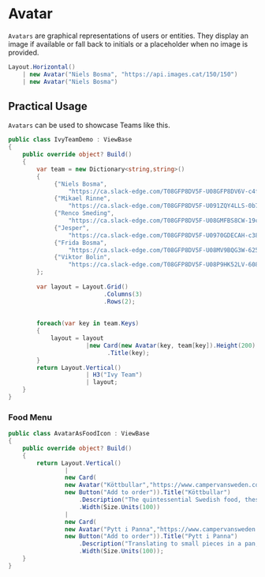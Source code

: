 # Avatar

`Avatars` are graphical representations of users or entities. They display an image if available or fall back to initials or a placeholder when no image is provided.

```csharp demo-below
Layout.Horizontal()
    | new Avatar("Niels Bosma", "https://api.images.cat/150/150")            
    | new Avatar("Niels Bosma")
```


<WidgetDocs Type="Ivy.Avatar" ExtensionTypes="Ivy.AvatarExtensions" SourceUrl="https://github.com/Ivy-Interactive/Ivy-Framework/blob/main/Ivy/Widgets/Primitives/Avatar.cs"/>

## Practical Usage

`Avatars` can be used to showcase Teams like this. 

```csharp demo-tabs
public class IvyTeamDemo : ViewBase
{
    public override object? Build()
    {
        var team = new Dictionary<string,string>()
        {
             {"Niels Bosma", 
                 "https://ca.slack-edge.com/T08GFP8DV5F-U08GFP8DV6V-c4f29d91e630-72"},
             {"Mikael Rinne", 
                 "https://ca.slack-edge.com/T08GFP8DV5F-U091ZQY4LLS-0b7df2f0bdc1-72"},
             {"Renco Smeding", 
                 "https://ca.slack-edge.com/T08GFP8DV5F-U08GMFBS8CW-19c489f08a2e-192"},
             {"Jesper", 
                 "https://ca.slack-edge.com/T08GFP8DV5F-U0970GDECAH-c3871d963505-192"},
             {"Frida Bosma", 
                 "https://ca.slack-edge.com/T08GFP8DV5F-U08MV9BQG3W-625070267114-192"},
             {"Viktor Bolin", 
                 "https://ca.slack-edge.com/T08GFP8DV5F-U08P9HK52LV-608a7c8601d4-192"},
        };
        
        var layout = Layout.Grid()
                           .Columns(3)
                           .Rows(2);
                          
                           
        foreach(var key in team.Keys)
        {
            layout = layout 
                      |new Card(new Avatar(key, team[key]).Height(200).Width(100))
                            .Title(key);
        }
        return Layout.Vertical()
                      | H3("Ivy Team")
                      | layout;
    }    
}
```

### Food Menu

```csharp demo-tabs
public class AvatarAsFoodIcon : ViewBase
{
    public override object? Build()
    {
        return Layout.Vertical()
                | 
                new Card(
                new Avatar("Köttbullar","https://www.campervansweden.com/assets/img/blog/461/traditional-swedish-dishes-kotbullar.jpg"),
                new Button("Add to order")).Title("Köttbullar")
                    .Description("The quintessential Swedish food, these meatballs are more than just a dish; they're a cultural icon.")
                    .Width(Size.Units(100))
                | 
                new Card(
                new Avatar("Pytt i Panna","https://www.campervansweden.com/assets/img/blog/461/traditional-swedish-dishes-pytt-panna.jpg"),
                new Button("Add to order")).Title("Pytt i Panna")
                    .Description("Translating to small pieces in a pan, this hearty hash of potatoes, onions, and meat is a beloved comfort food. It's a brilliant way to use leftovers and is often crowned with a fried egg.")
                    .Width(Size.Units(100));
    }    
}

```